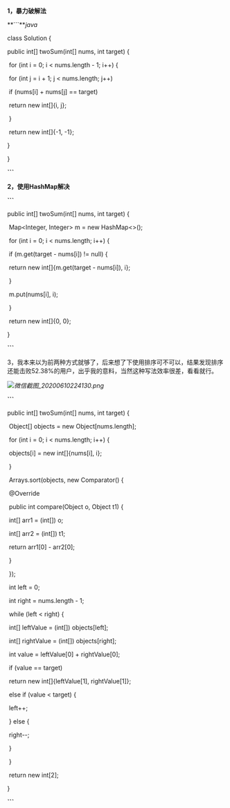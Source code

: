 **1，暴力破解法**



**```***java*

class Solution {

  public int[] twoSum(int[] nums, int target) {

​    for (int i = 0; i < nums.length - 1; i++) {

​      for (int j = i + 1; j < nums.length; j++)

​        if (nums[i] + nums[j] == target)

​          return new int[]{i, j};

​    }

​    return new int[]{-1, -1};

  }

}

**```**

**2，使用HashMap解决**

**```**

  public int[] twoSum(int[] nums, int target) {

​    Map<Integer, Integer> m = new HashMap<>();

​    for (int i = 0; i < nums.length; i++) {

​      if (m.get(target - nums[i]) != null) {

​        return new int[]{m.get(target - nums[i]), i};

​      }

​      m.put(nums[i], i);

​    }

​    return new int[]{0, 0};

  }

**```**

3，我本来以为前两种方式就够了，后来想了下使用排序可不可以，结果发现排序还能击败52.38%的用户，出乎我的意料，当然这种写法效率很差，看看就行。

*![微信截图_20200610224130.png](https://pic.leetcode-cn.com/a8c267f2b29ba4eb48b0b21fe94eeae1ce969d959cfe34f2d758379e4dbb872f-%E5%BE%AE%E4%BF%A1%E6%88%AA%E5%9B%BE_20200610224130.png)*



**```**

  public int[] twoSum(int[] nums, int target) {

​    Object[] objects = new Object[nums.length];

​    for (int i = 0; i < nums.length; i++) {

​      objects[i] = new int[]{nums[i], i};

​    }

​    Arrays.sort(objects, new Comparator<Object>() {



​      @Override

​      public int compare(Object o, Object t1) {

​        int[] arr1 = (int[]) o;

​        int[] arr2 = (int[]) t1;

​        return arr1[0] - arr2[0];

​      }

​    });

​    int left = 0;

​    int right = nums.length - 1;

​    while (left < right) {

​      int[] leftValue = (int[]) objects[left];

​      int[] rightValue = (int[]) objects[right];

​      int value = leftValue[0] + rightValue[0];

​      if (value == target)

​        return new int[]{leftValue[1], rightValue[1]};

​      else if (value < target) {

​        left++;

​      } else {

​        right--;

​      }

​    }

​    return new int[2];

  }

**```**

